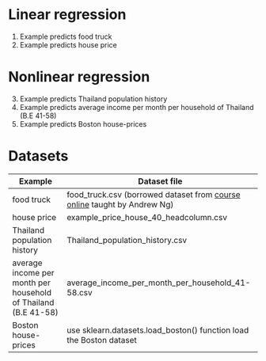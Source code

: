 # Linear regression

1) Example predicts food truck
2) Example predicts house price

# Nonlinear regression

3) Example predicts Thailand population history
4) Example predicts average income per month per household  of Thailand (B.E 41-58)
5) Example predicts Boston house-prices 

# Datasets

| Example | Dataset file |
| --- | --- |
| food truck | food_truck.csv (borrowed dataset from [course online](https://www.coursera.org/learn/machine-learning) taught by Andrew Ng) |
| house price| example_price_house_40_headcolumn.csv |
| Thailand population history| Thailand_population_history.csv |
| average income per month per household  of Thailand (B.E 41-58)| average_income_per_month_per_household_41-58.csv |
| Boston house-prices  | use sklearn.datasets.load_boston() function load the Boston dataset











